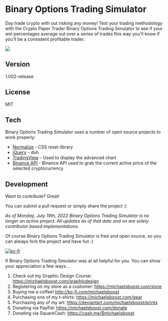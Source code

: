 Binary Options Trading Simulator
===================

Day trade crypto with out risking any money! Test your trading methodology with the Crypto Paper Trader Binary Options Trading Simulator to see if your win percentages average out over a series of trades this way you'll know if you'll be a consistent profitable trader.

![](https://raw.githubusercontent.com/michaelsboost/BinaryOptionsSimulator/gh-pages/header.png)

Version
-------------

1.002-release

License
-------------

MIT

Tech
-------------

Binary Options Trading Simulator uses a number of open source projects to work properly:

* [Normalize](https://github.com/necolas/normalize.css) - CSS reset library
* [jQuery](http://jquery.com/) - duh
* [TradingView](https://www.tradingview.com/widget/advanced-chart/) - Used to display the advanced chart
* [Binance API](https://binance-docs.github.io/apidocs/spot/en/#change-log) - Binance API used to grab the current active price of the selected cryptocurrency

Development
-------------

Want to contribute? Great!  

You can submit a pull request or simply share the project :) 

*As of Monday, July 19th, 2022 Binary Options Trading Simulator is no longer an active project.
All updates as of that date and on are solely contributor based implementations.* 

Of course Binary Options Trading Simulator is free and open source, so you can always fork the project and have fun :)  

[![ko-fi](https://az743702.vo.msecnd.net/cdn/kofi2.png?v=0)](https://ko-fi.com/michaelsboost)  

If Binary Options Trading Simulator was at all helpful for you. You can show your appreciation a few ways...  

1) Check out my Graphic Design Course: https://michaelsboost.com/graphicdesign  
2) Registering on my store as a customer: https://michaelsboost.com/store  
3) Buying me a coffee! http://ko-fi.com/michaelsboost  
4) Purchasing one of my t-shirts: https://michaelsboost.com/gear  
5) Purchasing any of my art: https://deviantart.com/michaelsboost/prints  
6) Donating via PayPal: https://michaelsboost.com/donate  
7) Donating via SquareCash: https://cash.me/$michaelsboost  

